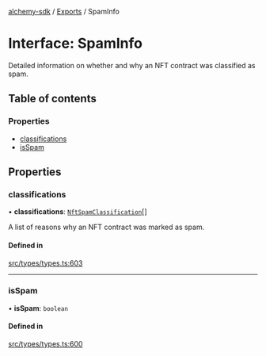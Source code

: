 [alchemy-sdk](../README.md) / [Exports](../modules.md) / SpamInfo

# Interface: SpamInfo

Detailed information on whether and why an NFT contract was classified as spam.

## Table of contents

### Properties

- [classifications](SpamInfo.md#classifications)
- [isSpam](SpamInfo.md#isspam)

## Properties

### classifications

• **classifications**: [`NftSpamClassification`](../enums/NftSpamClassification.md)[]

A list of reasons why an NFT contract was marked as spam.

#### Defined in

[src/types/types.ts:603](https://github.com/alchemyplatform/alchemy-sdk-js/blob/5992f68/src/types/types.ts#L603)

___

### isSpam

• **isSpam**: `boolean`

#### Defined in

[src/types/types.ts:600](https://github.com/alchemyplatform/alchemy-sdk-js/blob/5992f68/src/types/types.ts#L600)
